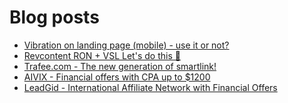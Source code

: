 # Blog posts
<!-- BLOG-POST-LIST:START -->
- [Vibration on landing page &lpar;mobile&rpar; - use it or not?](https://afflift.com/f/threads/vibration-on-landing-page-mobile-use-it-or-not.9860/)
- [Revcontent RON + VSL Let&#39;s do this 🚀](https://afflift.com/f/threads/revcontent-ron-vsl-lets-do-this-%F0%9F%9A%80.9662/)
- [Trafee.com - The new generation of smartlink!](https://afflift.com/f/threads/trafee-com-the-new-generation-of-smartlink.6265/)
- [AIVIX - Financial offers with CPA up to $1200](https://afflift.com/f/threads/aivix-financial-offers-with-cpa-up-to-1200.8167/)
- [LeadGid - International Affiliate Network with Financial Offers](https://afflift.com/f/threads/leadgid-international-affiliate-network-with-financial-offers.6217/)
<!-- BLOG-POST-LIST:END -->
